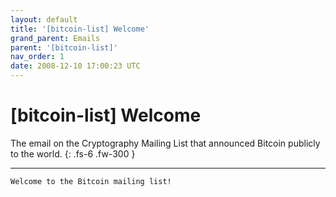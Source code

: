 ```yaml
---
layout: default
title: '[bitcoin-list] Welcome'
grand_parent: Emails
parent: '[bitcoin-list]'
nav_order: 1
date: 2008-12-10 17:00:23 UTC
---
```


# [bitcoin-list] Welcome

The email on the Cryptography Mailing List that announced Bitcoin publicly to the world.
{: .fs-6 .fw-300 } 

---

```
Welcome to the Bitcoin mailing list!
```
